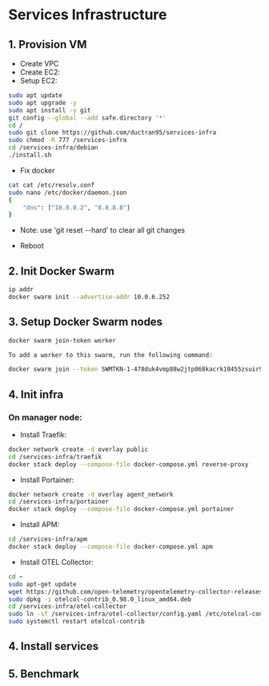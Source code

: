 # Services Infrastructure

## 1. Provision VM

- Create VPC
- Create EC2:
- Setup EC2:

```bash
sudo apt update
sudo apt upgrade -y
sudo apt install -y git
git config --global --add safe.directory '*'
cd /
sudo git clone https://github.com/ductran95/services-infra
sudo chmod -R 777 /services-infra
cd /services-infra/debian
./install.sh
```

- Fix docker
```bash
cat cat /etc/resolv.conf
sudo nano /etc/docker/daemon.json
{
    "dns": ["10.0.0.2", "8.8.8.8"]
}

```

- Note: use 'git reset --hard' to clear all git changes

- Reboot

## 2. Init Docker Swarm

```bash
ip addr
docker swarm init --advertise-addr 10.0.6.252
```

## 3. Setup Docker Swarm nodes
```bash
docker swarm join-token worker

To add a worker to this swarm, run the following command:

docker swarm join --token SWMTKN-1-478duk4vmp88w2jtp068kacrk10455zsuir9yyhfv6p92wnk7y-b3iyuovx0w1a7tdfm5g8p7sdb 10.0.6.252:2377
```

## 4. Init infra

### On manager node:
- Install Traefik:
```bash
docker network create -d overlay public
cd /services-infra/traefik
docker stack deploy --compose-file docker-compose.yml reverse-proxy
```

- Install Portainer:
```bash
docker network create -d overlay agent_network
cd /services-infra/portainer
docker stack deploy --compose-file docker-compose.yml portainer
```

- Install APM:
```bash
cd /services-infra/apm
docker stack deploy --compose-file docker-compose.yml apm
```

- Install OTEL Collector:
```bash
cd ~
sudo apt-get update
wget https://github.com/open-telemetry/opentelemetry-collector-releases/releases/download/v0.98.0/otelcol-contrib_0.98.0_linux_amd64.deb
sudo dpkg -i otelcol-contrib_0.98.0_linux_amd64.deb
cd /services-infra/otel-collector
sudo ln -sf /services-infra/otel-collector/config.yaml /etc/otelcol-contrib/config.yaml
sudo systemctl restart otelcol-contrib
```

## 4. Install services

## 5. Benchmark